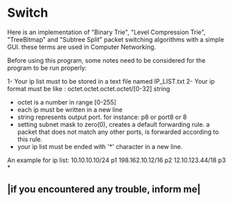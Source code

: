 # Switch

Here is an implementation of "Binary Trie", "Level Compression Trie", "TreeBitmap" and "Subtree Split" packet switching algorithms with a simple GUI. these terms are used in Computer Networking. 

Before using this program, some notes need to be considered for the program to be run properly:

1- Your ip list must to be stored in a text file named IP_LIST.txt
2- Your ip format must be like : octet.octet.octet.octet/[0-32] string
   * octet is a number in range [0-255]
   * each ip must be written in a new line
   * string represents output port. for instance: p8 or port8 or 8
   * setting subnet mask to zero(0), creates a default forwarding rule. a packet that does not match any other ports, is forwarded
     according to this rule.
   * your ip list must be ended with '*' character in a new line.

   An example for ip list: 
                           10.10.10.10/24 p1
                           198.162.10.12/16 p2
                           12.10.123.44/18 p3
                           *

|if you encountered any trouble, inform me|
--------------------------------------------------------------------------------------------------------------------------------------


